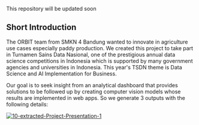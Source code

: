 This repository will be updated soon


## Short Introduction
The ORBIT team from SMKN 4 Bandung wanted to innovate in agriculture use cases especially paddy production. We created this project to take part in Turnamen Sains Data Nasional, one of the prestigious annual data science competitions in Indonesia which is supported by many government agencies and universities in Indonesia. This year's TSDN theme is Data Science and AI Implementation for Business.

Our goal is to seek insight from an analytical dashboard that provides solutions to be followed up by creating computer vision models whose results are implemented in web apps. So we generate 3 outputs with the following details:

<a href="https://ibb.co/ZHc1JTY"><img src="https://i.ibb.co/6vDJZs1/10-extracted-Project-Presentation-1.jpg" alt="10-extracted-Project-Presentation-1" border="0"></a>
